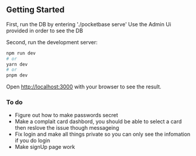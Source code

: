 
## Getting Started

First, run the DB by entering 
'./pocketbase serve'
Use the Admin Ui provided in order to see the DB

Second, run the development server:

```bash
npm run dev
# or
yarn dev
# or
pnpm dev
```
Open [http://localhost:3000](http://localhost:3000) with your browser to see the result.



### To do 
* Figure out how to make passwords secret 
* Make a complait card dashbord, you should be able to select a card then reslove the issue though messageing
* Fix login and make all things private so you can only see the infomation if you do login
* Make signUp page work

